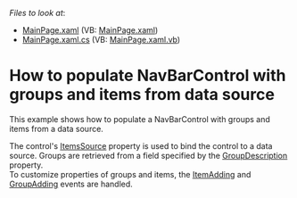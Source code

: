 <!-- default file list -->
*Files to look at*:

* [MainPage.xaml](./CS/NavBarDataBinding/MainPage.xaml) (VB: [MainPage.xaml](./VB/NavBarDataBinding/MainPage.xaml))
* [MainPage.xaml.cs](./CS/NavBarDataBinding/MainPage.xaml.cs) (VB: [MainPage.xaml.vb](./VB/NavBarDataBinding/MainPage.xaml.vb))
<!-- default file list end -->
# How to populate NavBarControl with groups and items from data source


<p>This example shows how to populate a NavBarControl with groups and items from a data source. </p><p>The control's <a href="http://documentation.devexpress.com/#Silverlight/DevExpressXpfNavBarNavBarControl_ItemsSourcetopic"><u>ItemsSource</u></a> property is used to bind the control to a data source. Groups are retrieved from a field specified by the <a href="http://documentation.devexpress.com/#Silverlight/DevExpressXpfNavBarNavBarControl_GroupDescriptiontopic"><u>GroupDescription</u></a> property.<br />
To customize properties of groups and items, the  <a href="http://documentation.devexpress.com/#Silverlight/DevExpressXpfNavBarNavBarViewBase_ItemAddingtopic"><u>ItemAdding</u></a> and <a href="http://documentation.devexpress.com/#Silverlight/DevExpressXpfNavBarNavBarViewBase_GroupAddingtopic"><u>GroupAdding</u></a> events are handled.</p>

<br/>


